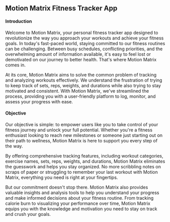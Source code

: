 ## Motion Matrix Fitness Tracker App
#### Introduction
Welcome to Motion Matrix, your personal fitness tracker app designed to revolutionize the way you approach your workouts and achieve your fitness goals. In today's fast-paced world, staying committed to our fitness routines can be challenging. Between busy schedules, conflicting priorities, and the overwhelming amount of information available, it's easy to feel lost or demotivated on our journey to better health. That's where Motion Matrix comes in.

At its core, Motion Matrix aims to solve the common problem of tracking and analyzing workouts effectively. We understand the frustration of trying to keep track of sets, reps, weights, and durations while also trying to stay motivated and consistent. With Motion Matrix, we've streamlined the process, providing you with a user-friendly platform to log, monitor, and assess your progress with ease.

#### Objective
Our objective is simple: to empower users like you to take control of your fitness journey and unlock your full potential. Whether you're a fitness enthusiast looking to reach new milestones or someone just starting out on their path to wellness, Motion Matrix is here to support you every step of the way.

By offering comprehensive tracking features, including workout categories, exercise names, sets, reps, weights, and durations, Motion Matrix eliminates the guesswork and helps you stay organized. No more scribbling notes on scraps of paper or struggling to remember your last workout with Motion Matrix, everything you need is right at your fingertips.

But our commitment doesn't stop there. Motion Matrix also provides valuable insights and analysis tools to help you understand your progress and make informed decisions about your fitness routine. From tracking calorie burn to visualizing your performance over time, Motion Matrix equips you with the knowledge and motivation you need to stay on track and crush your goals.
